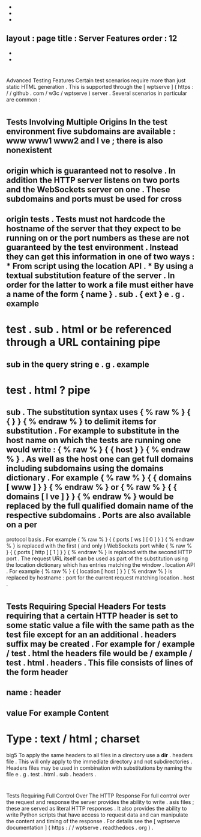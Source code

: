 -
-
-
layout
:
page
title
:
Server
Features
order
:
12
-
-
-
#
#
Advanced
Testing
Features
Certain
test
scenarios
require
more
than
just
static
HTML
generation
.
This
is
supported
through
the
[
wptserve
]
(
https
:
/
/
github
.
com
/
w3c
/
wptserve
)
server
.
Several
scenarios
in
particular
are
common
:
#
#
#
Tests
Involving
Multiple
Origins
In
the
test
environment
five
subdomains
are
available
:
www
www1
www2
and
l
ve
;
there
is
also
nonexistent
-
origin
which
is
guaranteed
not
to
resolve
.
In
addition
the
HTTP
server
listens
on
two
ports
and
the
WebSockets
server
on
one
.
These
subdomains
and
ports
must
be
used
for
cross
-
origin
tests
.
Tests
must
not
hardcode
the
hostname
of
the
server
that
they
expect
to
be
running
on
or
the
port
numbers
as
these
are
not
guaranteed
by
the
test
environment
.
Instead
they
can
get
this
information
in
one
of
two
ways
:
*
From
script
using
the
location
API
.
*
By
using
a
textual
substitution
feature
of
the
server
.
In
order
for
the
latter
to
work
a
file
must
either
have
a
name
of
the
form
{
name
}
.
sub
.
{
ext
}
e
.
g
.
example
-
test
.
sub
.
html
or
be
referenced
through
a
URL
containing
pipe
=
sub
in
the
query
string
e
.
g
.
example
-
test
.
html
?
pipe
=
sub
.
The
substitution
syntax
uses
{
%
raw
%
}
{
{
}
}
{
%
endraw
%
}
to
delimit
items
for
substitution
.
For
example
to
substitute
in
the
host
name
on
which
the
tests
are
running
one
would
write
:
{
%
raw
%
}
{
{
host
}
}
{
%
endraw
%
}
.
As
well
as
the
host
one
can
get
full
domains
including
subdomains
using
the
domains
dictionary
.
For
example
{
%
raw
%
}
{
{
domains
[
www
]
}
}
{
%
endraw
%
}
or
{
%
raw
%
}
{
{
domains
[
l
ve
]
}
}
{
%
endraw
%
}
would
be
replaced
by
the
full
qualified
domain
name
of
the
respective
subdomains
.
Ports
are
also
available
on
a
per
-
protocol
basis
.
For
example
{
%
raw
%
}
{
{
ports
[
ws
]
[
0
]
}
}
{
%
endraw
%
}
is
replaced
with
the
first
(
and
only
)
WebSockets
port
while
{
%
raw
%
}
{
{
ports
[
http
]
[
1
]
}
}
{
%
endraw
%
}
is
replaced
with
the
second
HTTP
port
.
The
request
URL
itself
can
be
used
as
part
of
the
substitution
using
the
location
dictionary
which
has
entries
matching
the
window
.
location
API
.
For
example
{
%
raw
%
}
{
{
location
[
host
]
}
}
{
%
endraw
%
}
is
replaced
by
hostname
:
port
for
the
current
request
matching
location
.
host
.
#
#
#
Tests
Requiring
Special
Headers
For
tests
requiring
that
a
certain
HTTP
header
is
set
to
some
static
value
a
file
with
the
same
path
as
the
test
file
except
for
an
an
additional
.
headers
suffix
may
be
created
.
For
example
for
/
example
/
test
.
html
the
headers
file
would
be
/
example
/
test
.
html
.
headers
.
This
file
consists
of
lines
of
the
form
header
-
name
:
header
-
value
For
example
Content
-
Type
:
text
/
html
;
charset
=
big5
To
apply
the
same
headers
to
all
files
in
a
directory
use
a
__dir__
.
headers
file
.
This
will
only
apply
to
the
immediate
directory
and
not
subdirectories
.
Headers
files
may
be
used
in
combination
with
substitutions
by
naming
the
file
e
.
g
.
test
.
html
.
sub
.
headers
.
#
#
#
Tests
Requiring
Full
Control
Over
The
HTTP
Response
For
full
control
over
the
request
and
response
the
server
provides
the
ability
to
write
.
asis
files
;
these
are
served
as
literal
HTTP
responses
.
It
also
provides
the
ability
to
write
Python
scripts
that
have
access
to
request
data
and
can
manipulate
the
content
and
timing
of
the
response
.
For
details
see
the
[
wptserve
documentation
]
(
https
:
/
/
wptserve
.
readthedocs
.
org
)
.

